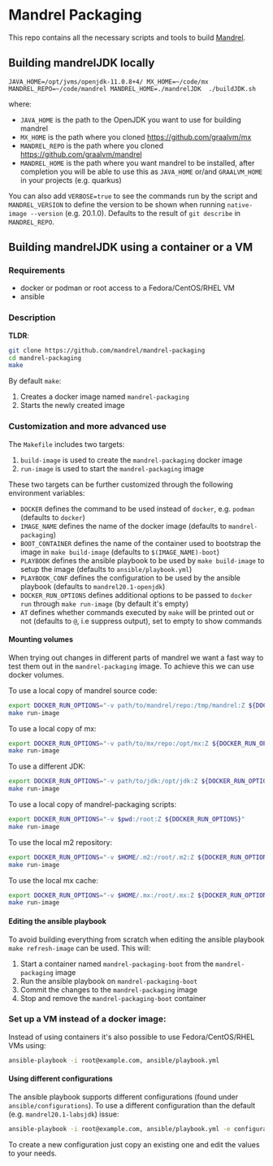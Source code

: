 # Mandrel Packaging

This repo contains all the necessary scripts and tools to build [Mandrel](https://github.com/graalvm/mandrel).

## Building mandrelJDK locally

```shell
JAVA_HOME=/opt/jvms/openjdk-11.0.8+4/ MX_HOME=~/code/mx MANDREL_REPO=~/code/mandrel MANDREL_HOME=./mandrelJDK  ./buildJDK.sh
```

where:
* `JAVA_HOME` is the path to the OpenJDK you want to use for building mandrel
* `MX_HOME` is the path where you cloned https://github.com/graalvm/mx
* `MANDREL_REPO` is the path where you cloned https://github.com/graalvm/mandrel
* `MANDREL_HOME` is the path where you want mandrel to be installed, after completion you will be
 able to use this as `JAVA_HOME` or/and `GRAALVM_HOME` in your projects (e.g. quarkus)
 
You can also add `VERBOSE=true` to see the commands run by the script and `MANDREL_VERSION` to define the version to be shown when running `native-image --version` (e.g. 20.1.0). Defaults to the result of `git describe` in `MANDREL_REPO`.

## Building mandrelJDK using a container or a VM

### Requirements

* docker or podman or root access to a Fedora/CentOS/RHEL VM
* ansible

### Description

**TLDR**:

``` bash
git clone https://github.com/mandrel/mandrel-packaging
cd mandrel-packaging
make
```

By default `make`:

1. Creates a docker image named `mandrel-packaging`
2. Starts the newly created image

### Customization and more advanced use

The `Makefile` includes two targets:

1. `build-image` is used to create the `mandrel-packaging` docker image
2. `run-image` is used to start the `mandrel-packaging` image

These two targets can be further customized through the following environment variables:

* `DOCKER` defines the command to be used instead of `docker`, e.g. `podman` (defaults to `docker`)
* `IMAGE_NAME` defines the name of the docker image (defaults to `mandrel-packaging`)
* `BOOT_CONTAINER` defines the name of the container used to bootstrap the image in `make build-image` (defaults to `$(IMAGE_NAME)-boot`)
* `PLAYBOOK` defines the ansible playbook to be used by `make build-image` to setup the image (defaults to `ansible/playbook.yml`)
* `PLAYBOOK_CONF` defines the configuration to be used by the ansible playbook (defaults to `mandrel20.1-openjdk`)
* `DOCKER_RUN_OPTIONS` defines additional options to be passed to `docker run` through `make run-image` (by default it's empty)
* `AT` defines whether commands executed by `make` will be printed out or not (defaults to `@`, i.e suppress output), set to empty to show commands

#### Mounting volumes

When trying out changes in different parts of mandrel we want a fast way to test them out in the `mandrel-packaging` image.
To achieve this we can use docker volumes.

To use a local copy of mandrel source code:
``` bash
export DOCKER_RUN_OPTIONS="-v path/to/mandrel/repo:/tmp/mandrel:Z ${DOCKER_RUN_OPTIONS}"
make run-image
```

To use a local copy of mx:
``` bash
export DOCKER_RUN_OPTIONS="-v path/to/mx/repo:/opt/mx:Z ${DOCKER_RUN_OPTIONS}"
make run-image
```

To use a different JDK:
``` bash
export DOCKER_RUN_OPTIONS="-v path/to/jdk:/opt/jdk:Z ${DOCKER_RUN_OPTIONS}"
make run-image
```

To use a local copy of mandrel-packaging scripts:
``` bash
export DOCKER_RUN_OPTIONS="-v $pwd:/root:Z ${DOCKER_RUN_OPTIONS}"
make run-image
```

To use the local m2 repository:
``` bash
export DOCKER_RUN_OPTIONS="-v $HOME/.m2:/root/.m2:Z ${DOCKER_RUN_OPTIONS}"
make run-image
```

To use the local mx cache:
``` bash
export DOCKER_RUN_OPTIONS="-v $HOME/.mx:/root/.mx:Z ${DOCKER_RUN_OPTIONS}"
make run-image
```

#### Editing the ansible playbook

To avoid building everything from scratch when editing the ansible playbook `make refresh-image` can be used.
This will:
1. Start a container named `mandrel-packaging-boot` from the `mandrel-packaging` image
2. Run the ansible playbook on `mandrel-packaging-boot`
3. Commit the changes to the `mandrel-packaging` image
4. Stop and remove the `mandrel-packaging-boot` container 

### Set up a VM instead of a docker image:

Instead of using containers it's also possible to use Fedora/CentOS/RHEL VMs using: 

``` bash
ansible-playbook -i root@example.com, ansible/playbook.yml
```

#### Using different configurations

The ansible playbook supports different configurations (found under `ansible/configurations`).
To use a different configuration than the default (e.g. `mandrel20.1-labsjdk`) issue:
``` bash
ansible-playbook -i root@example.com, ansible/playbook.yml -e configuration=mandrel20.1-labsjdk
```

To create a new configuration just copy an existing one and edit the values to your needs.
